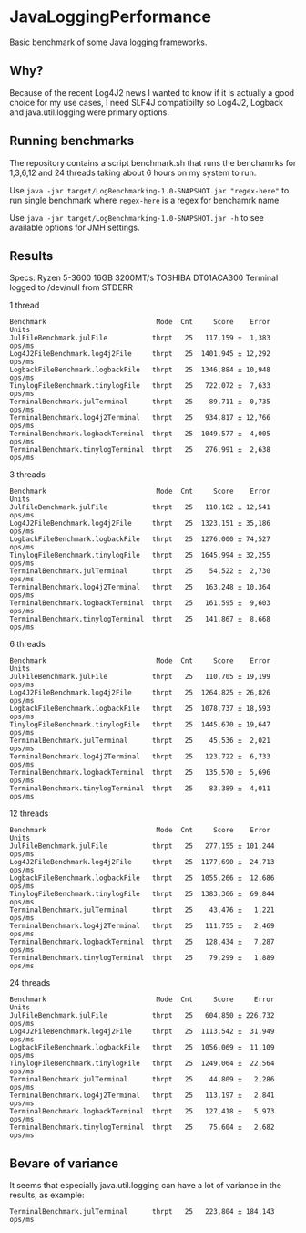 # JavaLoggingPerformance
Basic benchmark of some Java logging frameworks.

## Why?
Because of the recent Log4J2 news I wanted to know if it is actually a good
choice for my use cases, I need SLF4J compatibilty so Log4J2, Logback and 
java.util.logging were primary options.

## Running benchmarks
The repository contains a script benchmark.sh that runs the benchamrks for 
1,3,6,12 and 24 threads taking about 6 hours on my system to run.

Use `java -jar target/LogBenchmarking-1.0-SNAPSHOT.jar "regex-here"` to run 
single benchmark where `regex-here` is a regex for benchamrk name.

Use `java -jar target/LogBenchmarking-1.0-SNAPSHOT.jar -h` to see available 
options for JMH settings.

## Results
Specs: Ryzen 5-3600 16GB 3200MT/s TOSHIBA DT01ACA300
Terminal logged to /dev/null from STDERR

1 thread

```
Benchmark                           Mode  Cnt     Score    Error   Units
JulFileBenchmark.julFile           thrpt   25   117,159 ±  1,383  ops/ms
Log4J2FileBenchmark.log4j2File     thrpt   25  1401,945 ± 12,292  ops/ms
LogbackFileBenchmark.logbackFile   thrpt   25  1346,884 ± 10,948  ops/ms
TinylogFileBenchmark.tinylogFile   thrpt   25   722,072 ±  7,633  ops/ms
TerminalBenchmark.julTerminal      thrpt   25    89,711 ±  0,735  ops/ms
TerminalBenchmark.log4j2Terminal   thrpt   25   934,817 ± 12,766  ops/ms
TerminalBenchmark.logbackTerminal  thrpt   25  1049,577 ±  4,005  ops/ms
TerminalBenchmark.tinylogTerminal  thrpt   25   276,991 ±  2,638  ops/ms
```

3 threads

```
Benchmark                           Mode  Cnt     Score    Error   Units
JulFileBenchmark.julFile           thrpt   25   110,102 ± 12,541  ops/ms
Log4J2FileBenchmark.log4j2File     thrpt   25  1323,151 ± 35,186  ops/ms
LogbackFileBenchmark.logbackFile   thrpt   25  1276,000 ± 74,527  ops/ms
TinylogFileBenchmark.tinylogFile   thrpt   25  1645,994 ± 32,255  ops/ms
TerminalBenchmark.julTerminal      thrpt   25    54,522 ±  2,730  ops/ms
TerminalBenchmark.log4j2Terminal   thrpt   25   163,248 ± 10,364  ops/ms
TerminalBenchmark.logbackTerminal  thrpt   25   161,595 ±  9,603  ops/ms
TerminalBenchmark.tinylogTerminal  thrpt   25   141,867 ±  8,668  ops/ms
```

6 threads

```
Benchmark                           Mode  Cnt     Score    Error   Units
JulFileBenchmark.julFile           thrpt   25   110,705 ± 19,199  ops/ms
Log4J2FileBenchmark.log4j2File     thrpt   25  1264,825 ± 26,826  ops/ms
LogbackFileBenchmark.logbackFile   thrpt   25  1078,737 ± 18,593  ops/ms
TinylogFileBenchmark.tinylogFile   thrpt   25  1445,670 ± 19,647  ops/ms
TerminalBenchmark.julTerminal      thrpt   25    45,536 ±  2,021  ops/ms
TerminalBenchmark.log4j2Terminal   thrpt   25   123,722 ±  6,733  ops/ms
TerminalBenchmark.logbackTerminal  thrpt   25   135,570 ±  5,696  ops/ms
TerminalBenchmark.tinylogTerminal  thrpt   25    83,389 ±  4,011  ops/ms
```

12 threads

```
Benchmark                           Mode  Cnt     Score    Error   Units
JulFileBenchmark.julFile           thrpt   25   277,155 ± 101,244  ops/ms
Log4J2FileBenchmark.log4j2File     thrpt   25  1177,690 ±  24,713  ops/ms
LogbackFileBenchmark.logbackFile   thrpt   25  1055,266 ±  12,686  ops/ms
TinylogFileBenchmark.tinylogFile   thrpt   25  1383,366 ±  69,844  ops/ms
TerminalBenchmark.julTerminal      thrpt   25    43,476 ±   1,221  ops/ms
TerminalBenchmark.log4j2Terminal   thrpt   25   111,755 ±   2,469  ops/ms
TerminalBenchmark.logbackTerminal  thrpt   25   128,434 ±   7,287  ops/ms
TerminalBenchmark.tinylogTerminal  thrpt   25    79,299 ±   1,889  ops/ms
```

24 threads

```
Benchmark                           Mode  Cnt     Score     Error   Units
JulFileBenchmark.julFile           thrpt   25   604,850 ± 226,732  ops/ms
Log4J2FileBenchmark.log4j2File     thrpt   25  1113,542 ±  31,949  ops/ms
LogbackFileBenchmark.logbackFile   thrpt   25  1056,069 ±  11,109  ops/ms
TinylogFileBenchmark.tinylogFile   thrpt   25  1249,064 ±  22,564  ops/ms
TerminalBenchmark.julTerminal      thrpt   25    44,809 ±   2,286  ops/ms
TerminalBenchmark.log4j2Terminal   thrpt   25   113,197 ±   2,841  ops/ms
TerminalBenchmark.logbackTerminal  thrpt   25   127,418 ±   5,973  ops/ms
TerminalBenchmark.tinylogTerminal  thrpt   25    75,604 ±   2,682  ops/ms
```

## Bevare of variance
It seems that especially java.util.logging can have a lot of variance in the 
results, as example:

`TerminalBenchmark.julTerminal      thrpt   25   223,804 ± 184,143  ops/ms`
